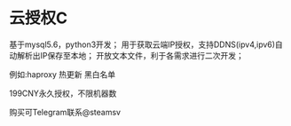 # 云授权C

基于mysql5.6，python3开发；
用于获取云端IP授权，支持DDNS(ipv4,ipv6)自动解析出IP保存至本地；
开放文本文件，利于各需求进行二次开发；

例如:haproxy 热更新 黑白名单

199CNY永久授权，不限机器数

购买可Telegram联系@steamsv
